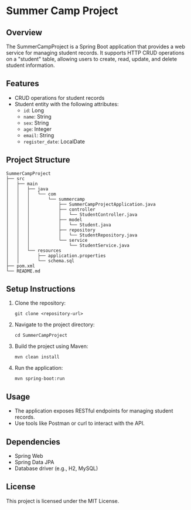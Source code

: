 # Summer Camp Project

## Overview
The SummerCampProject is a Spring Boot application that provides a web service for managing student records. It supports HTTP CRUD operations on a "student" table, allowing users to create, read, update, and delete student information.

## Features
- CRUD operations for student records
- Student entity with the following attributes:
  - `id`: Long
  - `name`: String
  - `sex`: String
  - `age`: Integer
  - `email`: String
  - `register_date`: LocalDate

## Project Structure
```
SummerCampProject
├── src
│   ├── main
│   │   ├── java
│   │   │   └── com
│   │   │       └── summercamp
│   │   │           ├── SummerCampProjectApplication.java
│   │   │           ├── controller
│   │   │           │   └── StudentController.java
│   │   │           ├── model
│   │   │           │   └── Student.java
│   │   │           ├── repository
│   │   │           │   └── StudentRepository.java
│   │   │           └── service
│   │   │               └── StudentService.java
│   │   └── resources
│   │       ├── application.properties
│   │       └── schema.sql
├── pom.xml
└── README.md
```

## Setup Instructions
1. Clone the repository:
   ```
   git clone <repository-url>
   ```
2. Navigate to the project directory:
   ```
   cd SummerCampProject
   ```
3. Build the project using Maven:
   ```
   mvn clean install
   ```
4. Run the application:
   ```
   mvn spring-boot:run
   ```

## Usage
- The application exposes RESTful endpoints for managing student records.
- Use tools like Postman or curl to interact with the API.

## Dependencies
- Spring Web
- Spring Data JPA
- Database driver (e.g., H2, MySQL)

## License
This project is licensed under the MIT License.